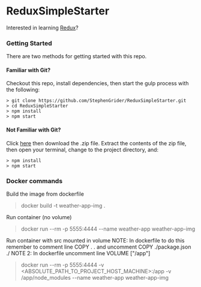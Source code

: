 # ReduxSimpleStarter

Interested in learning [Redux](https://www.udemy.com/react-redux/)?

### Getting Started

There are two methods for getting started with this repo.

#### Familiar with Git?
Checkout this repo, install dependencies, then start the gulp process with the following:

```
> git clone https://github.com/StephenGrider/ReduxSimpleStarter.git
> cd ReduxSimpleStarter
> npm install
> npm start
```

#### Not Familiar with Git?
Click [here](https://github.com/StephenGrider/ReactStarter/releases) then download the .zip file.  Extract the contents of the zip file, then open your terminal, change to the project directory, and:

```
> npm install
> npm start
```

### Docker commands

Build the image from dockerfile
> docker build -t weather-app-img .

Run container (no volume)
> docker run --rm -p 5555:4444 --name weather-app weather-app-img

Run container with src mounted in volume
NOTE: In dockerfile to do this remember to comment line COPY . .  and uncomment COPY ./package.json ./
NOTE 2: In dockerfile uncomment line VOLUME ["/app"]
> docker run --rm -p 5555:4444 -v <ABSOLUTE_PATH_TO_PROJECT_HOST_MACHINE>:/app -v /app/node_modules --name weather-app weather-app-img

